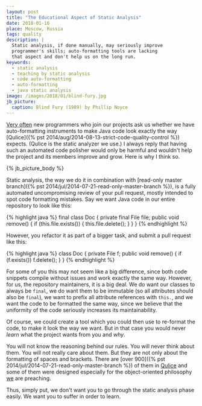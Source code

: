 ```yaml
---
layout: post
title: "The Educational Aspect of Static Analysis"
date: 2018-01-16
place: Moscow, Russia
tags: quality
description: |
  Static analysis, if done manually, may seriously improve
  programmer's skills; auto-formatting tools are lacking
  that aspect and don't help us on the long run.
keywords:
  - static analysis
  - teaching by static analysis
  - code auto-formatting
  - auto-formatting
  - java static analysis
image: /images/2018/01/blind-fury.jpg
jb_picture:
  caption: Blind Fury (1989) by Phillip Noyce
---
```


[Very often](https://github.com/yegor256/cactoos/issues/544)
new programmers who join our projects ask us whether we
have auto-formatting instruments to make Java code look exactly
the way [Qulice]({% pst 2014/aug/2014-08-13-strict-code-quality-control %})
expects. (Qulice is the static analyzer we use.) I always reply that having
such an automated code polisher would only be harmful and wouldn't help
the project and its members improve and grow. Here is why I think so.

<!--more-->

{% jb_picture_body %}

Static analysis, the way we do it in combination with
[read-only master branch]({% pst 2014/jul/2014-07-21-read-only-master-branch %}),
is a fully automated uncompromising review of your pull request, mostly
intended to spot code formatting mistakes. Say we want Java code in
our entire repository to look like this:

{% highlight java %}
final class Doc {
  private final File file;
  public void remove() {
    if (this.file.exists()) {
      this.file.delete();
    }
  }
}
{% endhighlight %}

However, you refactor it as part of a bigger task, and submit a pull request like this:

{% highlight java %}
class Doc {
  private File f;
  public void remove()
  {
    if (f.exists())
      f.delete();
  }
}
{% endhighlight %}

For some of you this may not seem like a big difference, since both code snippets
compile without issues and work exactly the same way. However, for us,
the repository maintainers, it is a big deal. We do want our classes to always be
`final`, we do want them to be immutable (so all attributes should also be `final`),
we want to prefix all attribute references with `this.`, and we want the
code to be formatted the same way, since we believe that the uniformity
of the code seriously increases its maintainability.

Of course, we could create a tool which you could then use to re-format
the code, to make it look the way we want. But in that case you would
never _learn_ what the project wants from you and _why_.

You will not know the reasoning behind our rules. You will never think about them.
You will not really care about them. But they are not only about the formatting
of spaces and brackets. There are [over 900]({% pst 2014/jul/2014-07-21-read-only-master-branch %})
of them in [Qulice](http://www.qulice.com) and some of
them were designed especially for the object-oriented philosophy
[we](http://www.elegantobjects.org) are preaching.

Thus, simply put, we don't want you to go through the static analysis phase easily.
We want you to suffer in order to learn.

